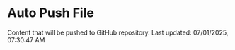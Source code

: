 # Auto Push File

Content that will be pushed to GitHub repository.
Last updated: 07/01/2025, 07:30:47 AM